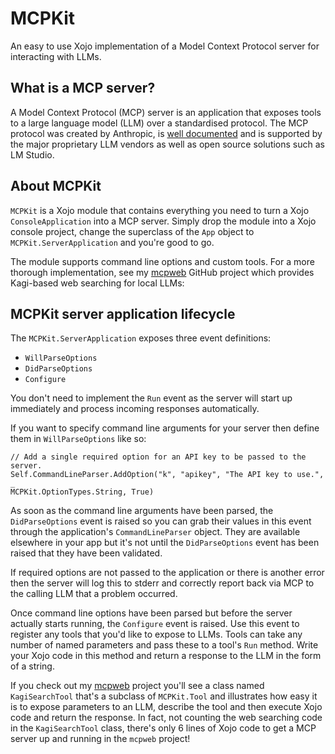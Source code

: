 # MCPKit
An easy to use Xojo implementation of a Model Context Protocol server for interacting with LLMs.

## What is a MCP server?
A Model Context Protocol (MCP) server is an application that exposes tools to a large language model (LLM) over a standardised protocol. The MCP protocol was created by Anthropic, is [well documented][docs] and is supported by the major proprietary LLM vendors as well as open source solutions such as LM Studio.

## About MCPKit
`MCPKit` is a Xojo module that contains everything you need to turn a Xojo `ConsoleApplication` into a MCP server. Simply drop the module into a Xojo console project, change the superclass of the `App` object to `MCPKit.ServerApplication` and you're good to go.

The module supports command line options and custom tools. For a more thorough implementation, see my [mcpweb] GitHub project which provides Kagi-based web searching for local LLMs:

## MCPKit server application lifecycle
The `MCPKit.ServerApplication` exposes three event definitions:

- `WillParseOptions`
- `DidParseOptions`
- `Configure`

You don't need to implement the `Run` event as the server will start up immediately and process incoming responses automatically.

If you want to specify command line arguments for your server then define them in `WillParseOptions` like so:

```xojo
// Add a single required option for an API key to be passed to the server.
Self.CommandLineParser.AddOption("k", "apikey", "The API key to use.", _
MCPKit.OptionTypes.String, True)
```

As soon as the command line arguments have been parsed, the `DidParseOptions` event is raised so you can grab their values in this event through the application's `CommandLineParser` object. They are available elsewhere in your app but it's not until the `DidParseOptions` event has been raised that they have been validated.

If required options are not passed to the application or there is another error then the server will log this to stderr and correctly report back via MCP to the calling LLM that a problem occurred.

Once command line options have been parsed but before the server actually starts running, the `Configure` event is raised. Use this event to register any tools that you'd like to expose to LLMs. Tools can take any number of named parameters and pass these to a tool's `Run` method. Write your Xojo code in this method and return a response to the LLM in the form of a string.

If you check out my [mcpweb] project you'll see a class named `KagiSearchTool` that's a subclass of `MCPKit.Tool` and illustrates how easy it is to expose parameters to an LLM, describe the tool and then execute Xojo code and return the response. In fact, not counting the web searching code in the `KagiSearchTool` class, there's only 6 lines of Xojo code to get a MCP server up and running in the `mcpweb` project!

[mcpweb]: https://github.com/gkjpettet/mcpweb
[docs]: https://modelcontextprotocol.io/docs/getting-started/intro